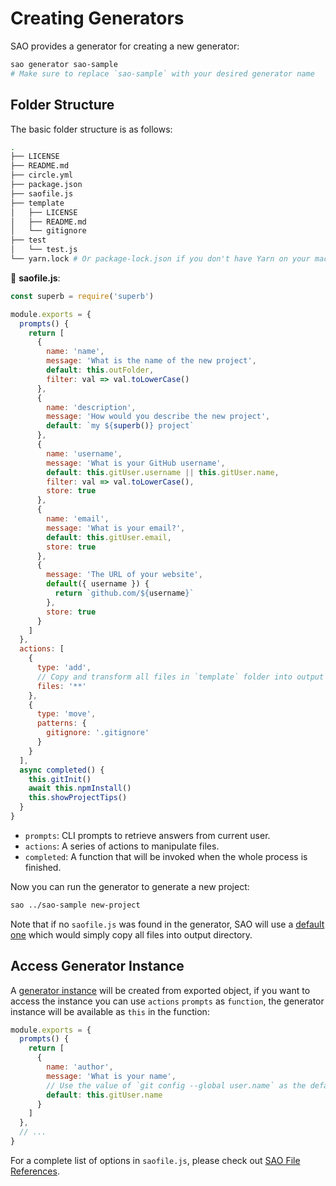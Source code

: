 # Creating Generators

SAO provides a generator for creating a new generator:

```bash
sao generator sao-sample
# Make sure to replace `sao-sample` with your desired generator name
```

## Folder Structure

The basic folder structure is as follows:

```bash
.
├── LICENSE
├── README.md
├── circle.yml
├── package.json
├── saofile.js
├── template
│   ├── LICENSE
│   ├── README.md
│   └── gitignore
├── test
│   └── test.js
└── yarn.lock # Or package-lock.json if you don't have Yarn on your machine
```

📝 __saofile.js__:

```js
const superb = require('superb')

module.exports = {
  prompts() {
    return [
      {
        name: 'name',
        message: 'What is the name of the new project',
        default: this.outFolder,
        filter: val => val.toLowerCase()
      },
      {
        name: 'description',
        message: 'How would you describe the new project',
        default: `my ${superb()} project`
      },
      {
        name: 'username',
        message: 'What is your GitHub username',
        default: this.gitUser.username || this.gitUser.name,
        filter: val => val.toLowerCase(),
        store: true
      },
      {
        name: 'email',
        message: 'What is your email?',
        default: this.gitUser.email,
        store: true
      },
      {
        message: 'The URL of your website',
        default({ username }) {
          return `github.com/${username}`
        },
        store: true
      }
    ]
  },
  actions: [
    {
      type: 'add',
      // Copy and transform all files in `template` folder into output directory
      files: '**'
    },
    {
      type: 'move',
      patterns: {
        gitignore: '.gitignore'
      }
    }
  ],
  async completed() {
    this.gitInit()
    await this.npmInstall()
    this.showProjectTips()
  }
}
```

- `prompts`: CLI prompts to retrieve answers from current user.
- `actions`: A series of actions to manipulate files.
- `completed`: A function that will be invoked when the whole process is finished.

Now you can run the generator to generate a new project:

```bash
sao ../sao-sample new-project
```

Note that if no `saofile.js` was found in the generator, SAO will use a [default one](https://github.com/saojs/sao/blob/master/lib/saofile.fallback.js) which would simply copy all files into output directory.

## Access Generator Instance

A [generator instance](../generator-instance.md) will be created from exported object, if you want to access the instance you can use `actions` `prompts` as `function`, the generator instance will be available as `this` in the function:

```js
module.exports = {
  prompts() {
    return [
      {
        name: 'author',
        message: 'What is your name',
        // Use the value of `git config --global user.name` as the default value
        default: this.gitUser.name
      }
    ]
  },
  // ...
}
```

For a complete list of options in `saofile.js`, please check out [SAO File References](../saofile.md).
